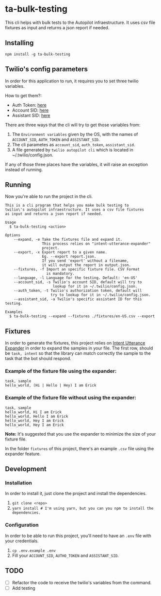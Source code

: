 # ta-bulk-testing
This cli helps with bulk tests to the Autopilot infraestructure. It uses csv file fixtures as input and returns a json report if needed.

## Installing
`npm install -g ta-bulk-testing`

## Twilio's config parameters
In order for this application to run, it requires you to set three twilio variables.

How to get them?:
- Auth Token: <a href="https://www.twilio.com/console">here</a>
- Account SID: <a href="https://www.twilio.com/console">here</a>
- Assistant SID: <a href="https://www.twilio.com/console/autopilot/list">here</a>

There are three ways that the cli will try to get those variables from:
1. The `Environment variables` given by the OS, with the names of `ACCOUNT_SID`, `AUTH_TOKEN` and `ASSISTANT_SID`.
2. The cli parametes as `account_sid`, `auth_token`, `assistant_sid`.
3. A file generated by `twilio autopilot cli` which is located in ~/.twilio/config.json.

If any of those three places have the variables, it will raise an exception instead of running.

## Running
Now you're able to run the project in the cli.
```
This is a cli program that helps you make bulk testing to
twilio\'s autopilot infraestructure. It uses a csv file fixtures
as input and returns a json report if needed.

Usage
  $ ta-bulk-testing <action>

Options
    --expand, -e Take the fixtures file and expand it.
                 This process relies on "intent-utterance-expander"
                 project.
    --export, -x Export report to a given name.
                 Eg. --export report.json.
                 If you send 'export' without a filename,
                 it will output the report in output.json.
    --fixtures, -f Import an specific fixture file. CSV Format
                   is mandatory.
    --language, -l Language for the testing. Default: 'en-US'
    --account_sid, -s Twilio's account SID, default will try to
                      lookup for it in ~/.twilio/config.json.
    --auth_token, -t Twilio's authorization token, default will
                     try to lookup for it in ~/.twilio/config.json.
    --assistant_sid, -a Twilio's specific assistant ID for this testing.

Examples
  $ ta-bulk-testing --expand --fixtures ./fixtures/en-US.csv --export
```

## Fixtures
In order to generate the fixtures, this project relies on <a href="https://www.npmjs.com/package/intent-utterance-expander">Intent Utterance Expander</a> in order to expand the samples in your file. The first row, should be `task, intent` so that the library can match correctly the sample to the task that the bot should respond.

### Example of the fixture file using the expander:
```csv
task, sample
hello_world, (Hi | Hello | Hey) I am Erick
```

### Example of the fixture file without using the expander:
```csv
task, sample
hello_world, Hi I am Erick
hello_world, Hello I am Erick
hello_world, Hey I am Erick
hello_world, Hey I am Erick
```
**Note:** It's suggested that you use the expander to minimize the size of your fixture file.

In the folder `fixtures` of this project, there's an example `.csv` file using the expander feature.

## Development
### Installation
In order to install it, just clone the project and install the dependencies.
1. `git clone <repo>`
2. `yarn install # I'm using yarn, but you can you npm to install the dependencies.`

### Configuration
In order to be able to run this project, you'll need to have an `.env` file with your credentials.
1. `cp .env.example .env`
2. Fill your `ACCOUNT_SID`, `AUTHO_TOKEN` and `ASSISTANT_SID`.

## TODO
- [ ] Refactor the code to receive the twilio's variables from the command.
- [ ] Add testing
